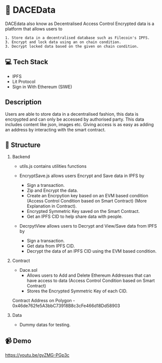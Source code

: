 # 🚀 DACEData

DACEdata also know as Decentralised Access Control Encrypted data is a platform that allows users to

    1. Store data in a decentralised database such as Filecoin's IPFS.
    3. Encrypt and lock data using an on chain condition.
    3. Decrypt locked data based on the given on chain condition.


## 💻 Tech Stack
- IPFS
- Lit Protocol
- Sign in With Ethereum (SIWE)


##  Description 

Users are able to store data in a decentralised fashion, this data is encrpypted and can only be accessed by authorised party. This data includes content like json, images etc. Giving access is as easy as adding an address by interacting with the smart contract.


## 🧭 Structure

1. Backend
    - utils.js contains utilities functions

    - EncryptSave.js allows users Encrypt and Save data in IPFS by
        - Sign a transaction.
        - Zip and Encrypt the data.
        - Create an Encrpytion key based on an EVM based condition (Access Control Condition based on Smart Contract) (More Explanation in Contract).
        - Encrypted Symmetric Key saved on the Smart Contract.
        - Get an IPFS CID to help share data with people.

    - DecrpytView allows users to Decrypt and View/Save data from IPFS by
        -  Sign a transaction.
        - Get data from IPFS CID.
        - Decrypt the data of an IPFS CID using the EVM based condition.
    
2. Contract
    - Dace.sol
        - Allows users to Add and Delete Ethereum Addresses that can have access to data (Access Control Condition based on Smart Contract)
        - Stores the Encrypted Symmetric Key of each CID.
    
    Contract Address on Polygon - 0x46de762fe5A3bbC73918B8c3cFe466d18Dd58903

3. Data
    - Dummy datas for testing.

## 📹 Demo
https://youtu.be/gyZMG-PGp3c

